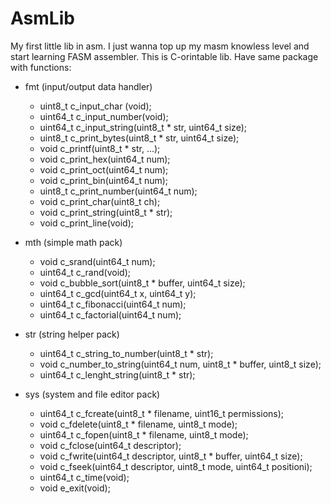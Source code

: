 # AsmLib 
My first little lib in asm. I just wanna top up my masm knowless level and start learning FASM assembler. This is C-orintable lib.
Have same package with functions: 
+ fmt (input/output data handler)
  +  uint8_t c_input_char (void);
  +  uint64_t c_input_number(void);
  +  uint64_t c_input_string(uint8_t * str, uint64_t size);
  +  uint8_t c_print_bytes(uint8_t * str, uint64_t size);
  +  void c_printf(uint8_t * str, ...);
  +  void c_print_hex(uint64_t num);
  +  void c_print_oct(uint64_t num);
  +  void c_print_bin(uint64_t num);
  +  uint8_t c_print_number(uint64_t num);
  +  void c_print_char(uint8_t ch);
  +  void c_print_string(uint8_t * str);
  +  void c_print_line(void);
  
+ mth (simple math pack)
  +  void c_srand(uint64_t num);
  +  uint64_t c_rand(void);
  +  void c_bubble_sort(uint8_t * buffer, uint64_t size);
  +  uint64_t c_gcd(uint64_t x, uint64_t y);
  +  uint64_t c_fibonacci(uint64_t num);
  +  uint64_t c_factorial(uint64_t num);
  
+ str (string helper pack)
  + uint64_t c_string_to_number(uint8_t * str);
  + void c_number_to_string(uint64_t num, uint8_t * buffer, uint8_t size);
  + uint64_t c_lenght_string(uint8_t * str);
  
+ sys (system and file editor pack)
  + uint64_t c_fcreate(uint8_t * filename, uint16_t permissions);
  + void c_fdelete(uint8_t * filename, uint8_t mode);
  + uint64_t c_fopen(uint8_t * filename, uint8_t mode);
  + void c_fclose(uint64_t descriptor);
  + void c_fwrite(uint64_t descriptor, uint8_t * buffer, uint64_t size);
  + void c_fseek(uint64_t descriptor, uint8_t mode, uint64_t positioni);
  + uint64_t c_time(void);
  + void e_exit(void);
